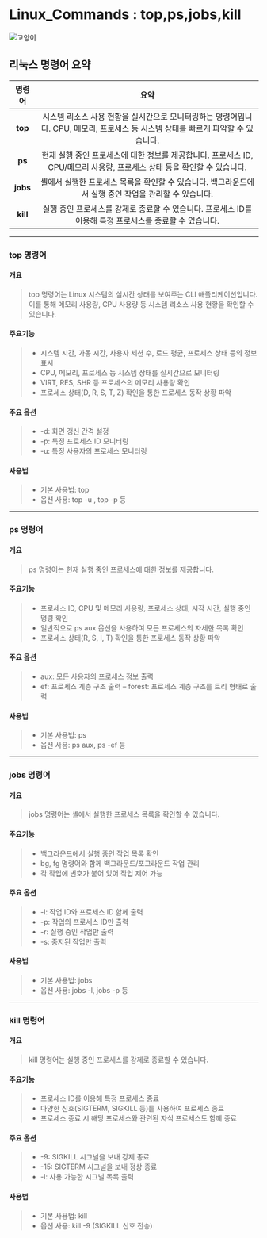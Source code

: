 # Linux_Commands : top,ps,jobs,kill
![고양이](https://github.com/NetNerd777/Linux_Commands_top-ps-jobs-kill/assets/130048469/86b66313-9807-41f8-9878-f1d9654f32f9)
## 리눅스 명령어 요약
|명령어|요약|
|:------:|:---:|
|**top**| 시스템 리소스 사용 현황을 실시간으로 모니터링하는 명령어입니다. CPU, 메모리, 프로세스 등 시스템 상태를 빠르게 파악할 수 있습니다.|
|**ps**|현재 실행 중인 프로세스에 대한 정보를 제공합니다. 프로세스 ID, CPU/메모리 사용량, 프로세스 상태 등을 확인할 수 있습니다.|
|**jobs**|셸에서 실행한 프로세스 목록을 확인할 수 있습니다. 백그라운드에서 실행 중인 작업을 관리할 수 있습니다.|
|**kill**| 실행 중인 프로세스를 강제로 종료할 수 있습니다. 프로세스 ID를 이용해 특정 프로세스를 종료할 수 있습니다.|
----
###  top 명령어
#### 개요
> top 명령어는 Linux 시스템의 실시간 상태를 보여주는 CLI 애플리케이션입니다. 이를 통해 메모리 사용량, CPU 사용량 등 시스템 리소스 사용 현황을 확인할 수 있습니다. 
#### 주요기능
> - 시스템 시간, 가동 시간, 사용자 세션 수, 로드 평균, 프로세스 상태 등의 정보 표시
> - CPU, 메모리, 프로세스 등 시스템 상태를 실시간으로 모니터링
> - VIRT, RES, SHR 등 프로세스의 메모리 사용량 확인
> - 프로세스 상태(D, R, S, T, Z) 확인을 통한 프로세스 동작 상황 파악
#### 주요 옵션
> - -d: 화면 갱신 간격 설정
> - -p: 특정 프로세스 ID 모니터링
> - -u: 특정 사용자의 프로세스 모니터링
#### 사용법
> - 기본 사용법: top
> - 옵션 사용: top -u <username>, top -p <pid> 등
----
###  ps 명령어
#### 개요
> ps 명령어는 현재 실행 중인 프로세스에 대한 정보를 제공합니다.
#### 주요기능
> - 프로세스 ID, CPU 및 메모리 사용량, 프로세스 상태, 시작 시간, 실행 중인 명령 확인
> - 일반적으로 ps aux 옵션을 사용하여 모든 프로세스의 자세한 목록 확인
> - 프로세스 상태(R, S, I, T) 확인을 통한 프로세스 동작 상황 파악
#### 주요 옵션
> - aux: 모든 사용자의 프로세스 정보 출력
> - ef: 프로세스 계층 구조 출력
> – forest: 프로세스 계층 구조를 트리 형태로 출력
#### 사용법
> - 기본 사용법: ps
> - 옵션 사용: ps aux, ps -ef 등
----
### jobs 명령어
#### 개요
> jobs 명령어는 셸에서 실행한 프로세스 목록을 확인할 수 있습니다. 
#### 주요기능
> - 백그라운드에서 실행 중인 작업 목록 확인
> - bg, fg 명령어와 함께 백그라운드/포그라운드 작업 관리
> - 각 작업에 번호가 붙어 있어 작업 제어 가능
#### 주요 옵션
> - -l: 작업 ID와 프로세스 ID 함께 출력
> - -p: 작업의 프로세스 ID만 출력
> - -r: 실행 중인 작업만 출력
> - -s: 중지된 작업만 출력
#### 사용법
> - 기본 사용법: jobs
> - 옵션 사용: jobs -l, jobs -p 등
----
### kill 명령어
#### 개요
> kill 명령어는 실행 중인 프로세스를 강제로 종료할 수 있습니다.  
#### 주요기능
> - 프로세스 ID를 이용해 특정 프로세스 종료
> - 다양한 신호(SIGTERM, SIGKILL 등)를 사용하여 프로세스 종료
> - 프로세스 종료 시 해당 프로세스와 관련된 자식 프로세스도 함께 종료
#### 주요 옵션
> - -9: SIGKILL 시그널을 보내 강제 종료
> - -15: SIGTERM 시그널을 보내 정상 종료
> - -l: 사용 가능한 시그널 목록 출력
#### 사용법
> - 기본 사용법: kill <pid>
> - 옵션 사용: kill -9 <pid> (SIGKILL 신호 전송)
